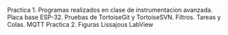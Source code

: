 Practica 1.
Programas realizados en clase de instrumentacion avanzada.
Placa base ESP-32.
Pruebas de TortoiseGit y TortoiseSVN.
Filtros.
Tareas y Colas.
MQTT
Practica 2.
Figuras Lissajous LabView

